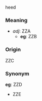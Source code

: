 heed
### Meaning
+ _adj_: ZZA
    + __eg__: ZZB

### Origin

ZZC

### Synonym

__eg__: ZZD

+ ZZE


